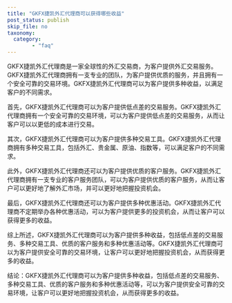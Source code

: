 ```yaml
---
title: "GKFX捷凯外汇代理商可以获得哪些收益"
post_status: publish
skip_file: no
taxonomy:
  category:
        - "faq"
---
```


GKFX捷凯外汇代理商是一家全球性的外汇交易商，为客户提供外汇交易服务。GKFX捷凯外汇代理商拥有一支专业的团队，为客户提供优质的服务，并且拥有一个安全可靠的交易环境。GKFX捷凯外汇代理商可以为客户提供多种收益，以满足客户的不同需求。

首先，GKFX捷凯外汇代理商可以为客户提供低点差的交易服务。GKFX捷凯外汇代理商拥有一个安全可靠的交易环境，可以为客户提供低点差的交易服务，从而让客户可以以更低的成本进行交易。

其次，GKFX捷凯外汇代理商可以为客户提供多种交易工具。GKFX捷凯外汇代理商拥有多种交易工具，包括外汇、贵金属、原油、指数等，可以满足客户的不同需求。

此外，GKFX捷凯外汇代理商还可以为客户提供优质的客户服务。GKFX捷凯外汇代理商拥有一支专业的客户服务团队，可以为客户提供优质的客户服务，从而让客户可以更好地了解外汇市场，并可以更好地把握投资机会。

最后，GKFX捷凯外汇代理商还可以为客户提供多种优惠活动。GKFX捷凯外汇代理商不定期举办各种优惠活动，可以为客户提供更多的投资机会，从而让客户可以获得更多的收益。

综上所述，GKFX捷凯外汇代理商可以为客户提供多种收益，包括低点差的交易服务、多种交易工具、优质的客户服务和多种优惠活动等。GKFX捷凯外汇代理商可以为客户提供安全可靠的交易环境，让客户可以更好地把握投资机会，从而获得更多的收益。

结论：GKFX捷凯外汇代理商可以为客户提供多种收益，包括低点差的交易服务、多种交易工具、优质的客户服务和多种优惠活动等，可以为客户提供安全可靠的交易环境，让客户可以更好地把握投资机会，从而获得更多的收益。
